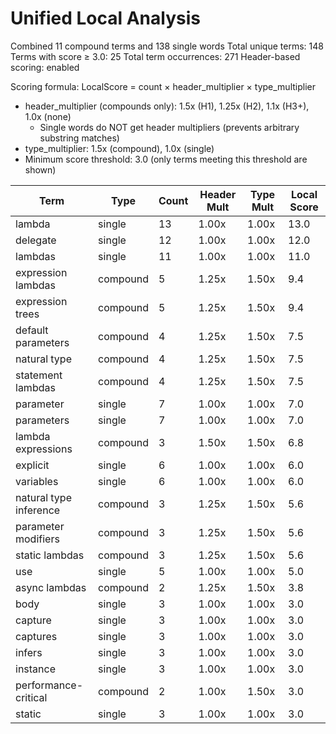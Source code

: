 # Unified Local Analysis

Combined 11 compound terms and 138 single words
Total unique terms: 148
Terms with score ≥ 3.0: 25
Total term occurrences: 271
Header-based scoring: enabled

Scoring formula: LocalScore = count × header_multiplier × type_multiplier
- header_multiplier (compounds only): 1.5x (H1), 1.25x (H2), 1.1x (H3+), 1.0x (none)
  - Single words do NOT get header multipliers (prevents arbitrary substring matches)
- type_multiplier: 1.5x (compound), 1.0x (single)
- Minimum score threshold: 3.0 (only terms meeting this threshold are shown)

| Term | Type | Count | Header Mult | Type Mult | Local Score |
|------|------|-------|-------------|-----------|-------------|
| lambda | single | 13 | 1.00x | 1.00x | 13.0 |
| delegate | single | 12 | 1.00x | 1.00x | 12.0 |
| lambdas | single | 11 | 1.00x | 1.00x | 11.0 |
| expression lambdas | compound | 5 | 1.25x | 1.50x | 9.4 |
| expression trees | compound | 5 | 1.25x | 1.50x | 9.4 |
| default parameters | compound | 4 | 1.25x | 1.50x | 7.5 |
| natural type | compound | 4 | 1.25x | 1.50x | 7.5 |
| statement lambdas | compound | 4 | 1.25x | 1.50x | 7.5 |
| parameter | single | 7 | 1.00x | 1.00x | 7.0 |
| parameters | single | 7 | 1.00x | 1.00x | 7.0 |
| lambda expressions | compound | 3 | 1.50x | 1.50x | 6.8 |
| explicit | single | 6 | 1.00x | 1.00x | 6.0 |
| variables | single | 6 | 1.00x | 1.00x | 6.0 |
| natural type inference | compound | 3 | 1.25x | 1.50x | 5.6 |
| parameter modifiers | compound | 3 | 1.25x | 1.50x | 5.6 |
| static lambdas | compound | 3 | 1.25x | 1.50x | 5.6 |
| use | single | 5 | 1.00x | 1.00x | 5.0 |
| async lambdas | compound | 2 | 1.25x | 1.50x | 3.8 |
| body | single | 3 | 1.00x | 1.00x | 3.0 |
| capture | single | 3 | 1.00x | 1.00x | 3.0 |
| captures | single | 3 | 1.00x | 1.00x | 3.0 |
| infers | single | 3 | 1.00x | 1.00x | 3.0 |
| instance | single | 3 | 1.00x | 1.00x | 3.0 |
| performance-critical | compound | 2 | 1.00x | 1.50x | 3.0 |
| static | single | 3 | 1.00x | 1.00x | 3.0 |
